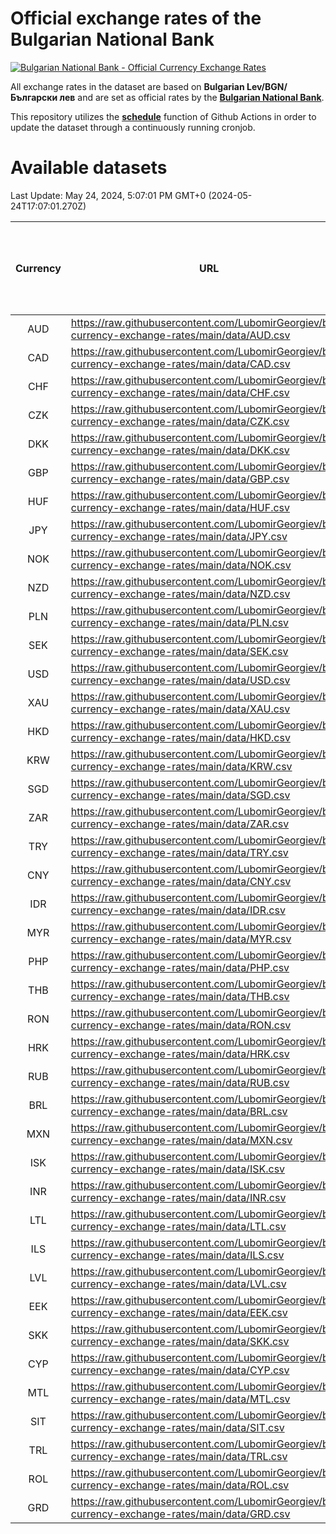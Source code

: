 # Official exchange rates of the Bulgarian National Bank

[![Bulgarian National Bank - Official Currency Exchange Rates](https://github.com/LubomirGeorgiev/bnb-currency-exchange-rates/actions/workflows/update-rates.yml/badge.svg?branch=main)](https://github.com/LubomirGeorgiev/bnb-currency-exchange-rates/actions/workflows/update-rates.yml)

All exchange rates in the dataset are based on **Bulgarian Lev/BGN/Български лев** and are set as official rates by the [**Bulgarian National Bank**](https://www.bnb.bg/Statistics/StExternalSector/StExchangeRates/StERForeignCurrencies/index.htm?toLang=_EN).

This repository utilizes the [**schedule**](https://docs.github.com/en/actions/reference/events-that-trigger-workflows) function of Github Actions in order to update the dataset through a continuously running cronjob.

# Available datasets

<!-- START LINKS (DO NOT EVER FU*ING DELETE THIS COMMENT FOR THE LOVE OF YOUR LIFE!!! IF YOU ARE CURIOS HOW IT WORKS, YOU CAN HAVE A LOOK AT ./src/updateReadme.ts) -->

Last Update: May 24, 2024, 5:07:01 PM GMT+0 (2024-05-24T17:07:01.270Z)

| Currency | URL                                                                                             | Number of records | Number of missing days that were filled in |
| :------: | ----------------------------------------------------------------------------------------------- | :---------------: | :----------------------------------------: |
|   AUD    | https://raw.githubusercontent.com/LubomirGeorgiev/bnb-currency-exchange-rates/main/data/AUD.csv |       8872        |                    2746                    |
|   CAD    | https://raw.githubusercontent.com/LubomirGeorgiev/bnb-currency-exchange-rates/main/data/CAD.csv |       8872        |                    2746                    |
|   CHF    | https://raw.githubusercontent.com/LubomirGeorgiev/bnb-currency-exchange-rates/main/data/CHF.csv |       8872        |                    2746                    |
|   CZK    | https://raw.githubusercontent.com/LubomirGeorgiev/bnb-currency-exchange-rates/main/data/CZK.csv |       8872        |                    2746                    |
|   DKK    | https://raw.githubusercontent.com/LubomirGeorgiev/bnb-currency-exchange-rates/main/data/DKK.csv |       8872        |                    2746                    |
|   GBP    | https://raw.githubusercontent.com/LubomirGeorgiev/bnb-currency-exchange-rates/main/data/GBP.csv |       8872        |                    2746                    |
|   HUF    | https://raw.githubusercontent.com/LubomirGeorgiev/bnb-currency-exchange-rates/main/data/HUF.csv |       8872        |                    2746                    |
|   JPY    | https://raw.githubusercontent.com/LubomirGeorgiev/bnb-currency-exchange-rates/main/data/JPY.csv |       8872        |                    2746                    |
|   NOK    | https://raw.githubusercontent.com/LubomirGeorgiev/bnb-currency-exchange-rates/main/data/NOK.csv |       8872        |                    2746                    |
|   NZD    | https://raw.githubusercontent.com/LubomirGeorgiev/bnb-currency-exchange-rates/main/data/NZD.csv |       8872        |                    2746                    |
|   PLN    | https://raw.githubusercontent.com/LubomirGeorgiev/bnb-currency-exchange-rates/main/data/PLN.csv |       8872        |                    2746                    |
|   SEK    | https://raw.githubusercontent.com/LubomirGeorgiev/bnb-currency-exchange-rates/main/data/SEK.csv |       8872        |                    2746                    |
|   USD    | https://raw.githubusercontent.com/LubomirGeorgiev/bnb-currency-exchange-rates/main/data/USD.csv |       8872        |                    2746                    |
|   XAU    | https://raw.githubusercontent.com/LubomirGeorgiev/bnb-currency-exchange-rates/main/data/XAU.csv |       8872        |                    2748                    |
|   HKD    | https://raw.githubusercontent.com/LubomirGeorgiev/bnb-currency-exchange-rates/main/data/HKD.csv |       8572        |                    2657                    |
|   KRW    | https://raw.githubusercontent.com/LubomirGeorgiev/bnb-currency-exchange-rates/main/data/KRW.csv |       8572        |                    2657                    |
|   SGD    | https://raw.githubusercontent.com/LubomirGeorgiev/bnb-currency-exchange-rates/main/data/SGD.csv |       8572        |                    2657                    |
|   ZAR    | https://raw.githubusercontent.com/LubomirGeorgiev/bnb-currency-exchange-rates/main/data/ZAR.csv |       8572        |                    2657                    |
|   TRY    | https://raw.githubusercontent.com/LubomirGeorgiev/bnb-currency-exchange-rates/main/data/TRY.csv |       7057        |                    2190                    |
|   CNY    | https://raw.githubusercontent.com/LubomirGeorgiev/bnb-currency-exchange-rates/main/data/CNY.csv |       6937        |                    2154                    |
|   IDR    | https://raw.githubusercontent.com/LubomirGeorgiev/bnb-currency-exchange-rates/main/data/IDR.csv |       6937        |                    2154                    |
|   MYR    | https://raw.githubusercontent.com/LubomirGeorgiev/bnb-currency-exchange-rates/main/data/MYR.csv |       6937        |                    2154                    |
|   PHP    | https://raw.githubusercontent.com/LubomirGeorgiev/bnb-currency-exchange-rates/main/data/PHP.csv |       6937        |                    2154                    |
|   THB    | https://raw.githubusercontent.com/LubomirGeorgiev/bnb-currency-exchange-rates/main/data/THB.csv |       6937        |                    2154                    |
|   RON    | https://raw.githubusercontent.com/LubomirGeorgiev/bnb-currency-exchange-rates/main/data/RON.csv |       6878        |                    2136                    |
|   HRK    | https://raw.githubusercontent.com/LubomirGeorgiev/bnb-currency-exchange-rates/main/data/HRK.csv |       6429        |                    1993                    |
|   RUB    | https://raw.githubusercontent.com/LubomirGeorgiev/bnb-currency-exchange-rates/main/data/RUB.csv |       6127        |                    1898                    |
|   BRL    | https://raw.githubusercontent.com/LubomirGeorgiev/bnb-currency-exchange-rates/main/data/BRL.csv |       5965        |                    1855                    |
|   MXN    | https://raw.githubusercontent.com/LubomirGeorgiev/bnb-currency-exchange-rates/main/data/MXN.csv |       5965        |                    1855                    |
|   ISK    | https://raw.githubusercontent.com/LubomirGeorgiev/bnb-currency-exchange-rates/main/data/ISK.csv |       5872        |                    1824                    |
|   INR    | https://raw.githubusercontent.com/LubomirGeorgiev/bnb-currency-exchange-rates/main/data/INR.csv |       5598        |                    1741                    |
|   LTL    | https://raw.githubusercontent.com/LubomirGeorgiev/bnb-currency-exchange-rates/main/data/LTL.csv |       5152        |                    1581                    |
|   ILS    | https://raw.githubusercontent.com/LubomirGeorgiev/bnb-currency-exchange-rates/main/data/ILS.csv |       4872        |                    1520                    |
|   LVL    | https://raw.githubusercontent.com/LubomirGeorgiev/bnb-currency-exchange-rates/main/data/LVL.csv |       4787        |                    1467                    |
|   EEK    | https://raw.githubusercontent.com/LubomirGeorgiev/bnb-currency-exchange-rates/main/data/EEK.csv |       3997        |                    1223                    |
|   SKK    | https://raw.githubusercontent.com/LubomirGeorgiev/bnb-currency-exchange-rates/main/data/SKK.csv |       2969        |                    911                     |
|   CYP    | https://raw.githubusercontent.com/LubomirGeorgiev/bnb-currency-exchange-rates/main/data/CYP.csv |       2903        |                    887                     |
|   MTL    | https://raw.githubusercontent.com/LubomirGeorgiev/bnb-currency-exchange-rates/main/data/MTL.csv |       2603        |                    798                     |
|   SIT    | https://raw.githubusercontent.com/LubomirGeorgiev/bnb-currency-exchange-rates/main/data/SIT.csv |       2539        |                    775                     |
|   TRL    | https://raw.githubusercontent.com/LubomirGeorgiev/bnb-currency-exchange-rates/main/data/TRL.csv |       1813        |                    554                     |
|   ROL    | https://raw.githubusercontent.com/LubomirGeorgiev/bnb-currency-exchange-rates/main/data/ROL.csv |       1694        |                    521                     |
|   GRD    | https://raw.githubusercontent.com/LubomirGeorgiev/bnb-currency-exchange-rates/main/data/GRD.csv |        359        |                    107                     |

<!-- END LINKS (DO NOT EVER FU*ING DELETE THIS COMMENT FOR THE LOVE OF YOUR LIFE!!! IF YOU ARE CURIOS HOW IT WORKS, YOU CAN HAVE A LOOK AT ./src/updateReadme.ts) -->
